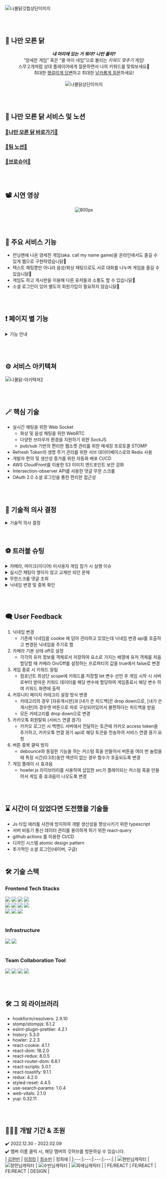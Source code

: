 ![나몰닭깃헙상단이미지](https://user-images.githubusercontent.com/117756400/216939133-6d703bcf-80ce-4939-ada5-a583af07185e.jpg)

<br /> <br />

## 🐔 나만 모른 닭
<div align=center>

***내 머리에 있는 거 뭐야? 나만 몰라?***  
”양세찬 게임” 혹은 “콜 마이 네임”으로 불리는 *키워드 맞추기* 게임!  
스무고개처럼 상대 플레이어에게 질문하면서 나의 키워드를 맞춰보세요🐤  
최대한 <u>헷갈리게 답변</u>하고 최대한 <u>날카롭게 질문</u>하세요!  
<br />
![나몰닭상단이미지](https://user-images.githubusercontent.com/117756400/216971099-fff770a8-8462-4ad0-91f1-64463703bf5f.png)  
</div>

<br /> <br />

## 🔗 나만 모른 닭 서비스 및 노션
### [🐔나만 모른 닭 바로가기🐔](https://namoldak.com)
### [🐔팀 노션🐔](https://www.notion.so/ad96dfad0856455c922e9d0f756a7f60)
### [🐔브로슈어🐔](https://colossal-chokeberry-fec.notion.site/39515b59c604426494e905a62410ce3b)

<br /> <br />

## 📽 시연 영상
<div align=center>

![800px](https://user-images.githubusercontent.com/111271565/217049760-c3694076-b5be-41c5-9951-f148aee3bb92.gif)

</div>

<br /> <br />

## 📢 주요 서비스 기능
<ul>
<li> 런닝맨에 나온 양세찬 게임(aka. call my name game)을 온라인에서도 즐길 수 있게 웹으로 구현하였습니닭🐔 </li>
<li> 텍스트 채팅뿐만 아니라 음성/화상 채팅으로도 서로 대화를 나누며 게임을 즐길 수 있습니닭🐔 </li>
<li> 게임도 하고 게시판을 이용해 다른 유저들과 소통도 할 수 있습니닭🐔 </li>
<li> 소셜 로그인이 있어 별도의 회원가입이 필요하지 않습니닭🐔 </li>
</ul>

<br /> <br />

## ❗️ 페이지 별 기능

<details>
  <summary> 기능 안내 </summary>
  <br/>
  
| 페이지 | 기능 |
| ---- | ----- |
| 랜딩 | - 로그인된 유저/게스트 구분 |
| 로그인/회원가입 | - 카카오 로그인 <br /> - 유효성 검사 (모든 인풋 필드에 적용) <br/> - 닉네임, 이메일 중복 확인 |
| 로비 (게임룸 리스트) | - 배경음 자동 재생 <br /> - 방 생성/입장 <br /> - 방 제목 검색 <br> - 페이지네이션 |
| 게임룸 | - 텍스트 채팅 <br /> - 음성, 화상 채팅 <br /> - 게임 주제, 키워드 표시 <br /> - 뒤로가기 금지 <br /> - 정답 입력 모달 자동 생성 <br /> - 발언시간 타이머 표시 <br /> - 발언권 자동 이동 <br /> - 카메라, 마이크 비활성화 |
| 게시글 리스트 | - 게시글 조회 <br /> - 페이지네이션 <br /> - 제목으로 게시글 검색 <br /> - 카테고리별 게시글 조회 |
| 게시글 상세 | - 작성자일 경우, 게시글 수정/삭제 <br /> - 댓글 조회/등록/수정/삭제 <br /> - 댓글 무한 스크롤 |
| 게시글 작성/수정 | - 작성한 게시글 제목, 내용 작성/수정 |
| 설정 모달  | - 회원 정보 확인 <br /> - 닉네임 변경 및 중복 확인 <br /> - 로그아웃 <br /> - 회원 탈퇴 <br /> - 카카오 회원탈퇴 <br /> - 배경음 볼륨 조절 |
</details>
  
<br /> <br />

## ⚙️ 서비스 아키텍쳐
![나몰닭-아키텍쳐2](https://user-images.githubusercontent.com/117756400/216894689-8921deef-c813-42ca-a8f2-6e58f34fd4b8.jpg)

<br /> <br />

## 🪄 핵심 기술
- 실시간 채팅을 위한 Web Socket
  - 화상 및 음성 채팅을 위한 WebRTC
  - 다양한 브라우저 환경을 지원하기 위한 SockJS
  - pub/sub 기반의 편리한 웹소켓 관리를 위한 메세징 프로토콜 STOMP
- Refresh Token의 생명 주기 관리를 위한 서브 데이터베이스로의 Redis 사용
- 개발자 편의 및 생산성 증가를 위한 자동화 배포 CI/CD
- AWS CloudFront를 이용한 S3 이미지 엔드포인트 보안 강화
- Intersection-observer API를 사용한 댓글 무한 스크롤
- OAuth 2.0 소셜 로그인을 통한 편리한 접근성

<br /> <br />

## 📝 기술적 의사 결정
<details>
<summary>기술적 의사 결정</summary>
<div markdown="1">

| 기술 | 도입 이유 | 후보군 | 의견 조율 및 기술 결정 |
| --- | --- | --- | --- |
| Redux-Toolkit | 컨포넌트 내에서 관리하는 상태값이 페이지 이동으로 인해 유지되지 않는 문제가 생김.상태의 일관성을 유지하기 위해 전역으로 상태값을 저장할 수 있는 방법이 필요했음. | redux <br /> redux-toolkit | 실시간성이 중요한 서비스이므로 한쪽에서 송신을 하면 반대쪽에서는 수신만 할 수 있는 Polling 및 Long Polling은 Web Socket에 비해 실시간성이 떨어짐.<br /> Web Socket을 사용하면 서버와 브라우저 사이에 양방향 소통이 가능함(= 전 이중 통신, 양방향 통신 (Full-Duplex)). <br /> 즉, 클라이언트가 먼저 요청하지 않아도 서버가 먼저 데이터를 보낼 수 있고 상대방의 송신 상태와 상관없이 메세지를 보낼 수 있음. <br /> 때문에 30초의 제한 시간 내에 많은 질문이 오가는 실시간 채팅이 중요한 우리 서비스에 Web Socket이 더 적절하다고 판단 |
| Infinite Scroll | 게시글 상세페이지에서 유저가 게시글에 초점을 맞춰 읽다가 댓글을 읽고 싶은 경우 일정한 데이터를 순차적으로 보여주기 위함. | Pagination <br /> Infinite Scroll | scroll height 를 구해서 dabouncing과 throttling을 사용하는 경우 스크롤을 할 때마다 이벤트가 발생하므로 reflow 단계가 계속 일어남. <br />Intersection Observer API 를 사용하는 경우 타겟의 변화를 관찰하여 스크롤시 지정된 수만큼 데이터가 요청되며 렌더링됨.<br /> 타겟이 얼마만큼 보였을 때 콜백함수를 실행할지 지정할 수 있다는 점도 장점임.  <br/>scroll이 일어날 때 마다 특정 element가 화면에 존재하는지에 대한 여부를 계속 계산하는 것은 비효율적이라고 판단하였음. <br /> 따라서 Intersection Observer API 를 사용함 |
| axios(instance) | API를 연동할 때 axios를 사용하면 자동으로 JSON 데이터 형식으로 변환이 가능하고 XSRF의 보호를 받기 때문 | fetch <br /> axios | axios를 사용하는 경우 JSON 데이터를 자동 변환해줌. 또한 400, 500 대의 에러가 발생한 경우 rejectfh response를 전달해 catch로 잡아낼 수 있음. <br /> axios 를 인스턴스화하여 baseURL 과 token을 사용하는 컴포넌트들에서 instance를 호출하여 사용할 수 있어 편리하므로 axios 를 사용하는 것으로 결정함. |
| styled-components | JavaScript로 작성된 컴포넌트에 스타일을 바로 정의하는 Css-in-Js 방식을 사용하여 빠르게 프로젝트를 진행시키기 위함. | Sass <br /> Styled-components | styled component를 사용할 경우, Sass의 다양한 스타일링이라는 장점을 props를 참조하여 대체할 수 있음.<br /> 하지만 className 지정은 전역으로 관리될 경우 중복될 가능성이 높아보임.<br /> styled component가 빠른 페이지 로드에 불리하고 하더라도, 동적인 이벤트가 적고 작은 규모의 프로젝트에는 크게 영향이 없을 것이라 판단함. <br />또한, 재사용 측면에 있어서 반복적인 규칙은 theme.js 파일을 작성하여 사용할 수 있다고 생각하여 최종적으로 styled-component를 사용하기로 결정. |

<div>
</details>
<br /> <br />

## ⚽ 트러블 슈팅
<details>
<summary>카메라, 마이크(미디어) 미사용자 게임 참가 시 실행 이슈</summary>
<div markdown="1">

- **문제 상황**
  - 카메라,마이크 사용 차단을 한 유저는 게임에 참가 시 게임 진행이 안 됨

- **이유**  
  - 유저의 미디어 정보를 얻어오는 로직에서 미디어 사용 차단, 또는 미디어가 없을 경우 오류가 발생

- **해결 방법**  
  1. 유저의 미디어 정보를 얻어오는 로직에 try-catch 문을 사용하여 error 처리 <br />
  2. 미디어 차단 사용자를 위해, 타 사용자들의 프로필 정보를 담고 화면에 보여주는 users
  배열의 유저 각각 객체의 값을 유저 입장시 최초에 CreatePeerConnectio 함수 안에서
  미디어 차단 사용자 기준으로 생성하였음 <br />
  3. 이후에 미디어 허용 사용자라면 만들어진 PeerConnection의 ontrack 이벤트를 사용하여  해당이벤트 발생시
  users배열에서 해당 유저 객체를 삭제 후 미디어 허용 사용자 기준으로 재 생성 하여 주었음 <br />
  <br />
</div>
</details>
<details>
<summary>실시간 채팅이 쌓이지 않고 교체만 되던 문제</summary>
<div markdown="1">

- **문제 상황**  
  - 실시간 채팅이 쌓이지 않고 기존 채팅에서 새로운 채팅으로 교체되는 문제
  
- **이유**  
  - 데이터를 저장하는 함수가 비동기로 동작하여, 최신 데이터로 업데이트 하기 전 callback 함수가 실행되기 때문

- **해결 방법**  
  - updater 로 데이터를 넘겨주면 순차적으로 상태값이 변경되고, 상태가 변경된 이후 callback 이 요청되므로 동기화 작업이 진행됨.
    setChatMessages((chatMessages) => [...chatMessages, data]) 이렇게 데이터를 동기적으로 호출하여 해결함.
    비동기 작업처럼 상태값 변경을 일괄 처리(Batch)하므로, 불필요한 리렌더링으로 인한 성능 저하는 야기되지 않을 것임.
  <br />
</div>
</details>
<details>
<summary>무한스크롤 댓글 조회</summary>
<div markdown="1">

- **문제 상황**  
  - 게시글 상세 페이지에서 댓글을 무한 스크롤로 보여줄 때 다른 게시글에서도 동일한 댓글이 보이는 문제

- **이유**  
  - 댓글을 전역으로 관리하면 observer가 데이터를 탐색할 때 댓글을 저장한 배열을 참조하기 때문

- **해결 방법**  
  - 상세 페이지에서만 댓글 전체 조회 api를 호출했고 렌더링 시 데이터를 일부만 로딩하도록 하여 해결
  <br />
</div>
</details>
<details>
<summary>닉네임 변경 및 중복 확인</summary>
<div markdown="1">

- **문제 상황**  
  - 닉네임 중복 확인 버튼을 눌렀는데 닉네임이 중복 확인 검사 없이 바로 변경됨

- **이유**  
  - form 태그 안에서는 버튼을 하나만 눌러도 submit function이 실행되었기 때문

- **해결 방법**  
  - 버튼의 onClick 함수에 event.preventDefault( );  메서드를 써서 기본으로 정의된 이벤트를 작동하지 못하게 막음
  <br />
</div>
</details>

<br /> <br />

## 🗨️ User Feedback
1. 닉네임 변경
    - 기존에 닉네임을 cookie 에 담아 관리하고 있었는데 닉네임 변경 api를 호출하고 변경된 닉네임을 주기로 함  
2. 카메라 기본 상태 off로 설정
    - 각각의 유저 정보를 객체로서 저장하여 요소로 가지는 배열에 유저 객체를 처음 할당할 때 카메라 On/Off를 설정하는 프로퍼티의 값을 true에서 false로 변경 
3. 게임 종료 시 키워드 알림
    - 컴포넌트 최상단 scope에 키워드를 저장할 let 변수 선언 후 게임 시작 시 서버로부터 받아온 키워드 데이터를 해당 변수에 할당하여 게임종료시 해당 변수 하여 키워드 화면에 출력  
4. 커뮤니티 페이지 카테고리 설정 방식 변경
    - 카테고리의 경우 [자유게시판]과 [내가 쓴 피드백]은 drop down으로, [내가 쓴 게시판]의 경우엔 버튼으로 따로 구성되어있어서 불편하다는 피드백을 받음  
    - 모든 카테고리를 drop down으로 변경  
5. 카카오톡 회원탈퇴 (서비스 연결 끊기)
    - 카카오 로그인 시 백엔드 서버에서 전달하는 토큰에 카카오 access token을 추가하고, 카카오톡 연결 끊기 api로 해당 토큰을 전송하여 서비스 연결 끊기 요청  
6. 버튼 중복 클릭 방지
    - debounce와 동일한 기능을 하는 커스텀 훅을 만들어서 버튼을 여러 번 눌렀을 때 특정 시간(0.3초)동안 액션이 없는 경우 함수가 호출되도록 변경  
7. 게임 플레이 시 효과음
    - howler.js 라이브러리를 사용하여 삽입한 src가 플레이되는 커스텀 훅을 만들어서 게임 중 효과음이 나오도록 변경  

<br /> <br />

## ⌛ 시간이 더 있었다면 도전했을 기술들
- Js 타입 에러를 사전에 방지하여 개발 생산성을 향상시키기 위한 typescript
- 서버 비동기 통신 데이터 관리를 용이하게 하기 위한 react-query
- github actions 를 이용한 CI/CD
- 디자인 시스템 atomic design pattern
- 추가적인 소셜 로그인(네이버, 구글)
<br /> <br />
  
## 🛠 기술 스택
### Frontend Tech Stacks
<img src="https://img.shields.io/badge/html5-E34F26?style=for-the-badge&logo=html5&logoColor=white"> <img src="https://img.shields.io/badge/css-1572B6?style=for-the-badge&logo=css3&logoColor=white"> <img src="https://img.shields.io/badge/styled components-DB7093?style=for-the-badge&logo=styledcomponents&logoColor=black"> <img src="https://img.shields.io/badge/javascript-F7DF1E?style=for-the-badge&logo=javascript&logoColor=black">
<br />
<img src="https://img.shields.io/badge/react-61DAFB?style=for-the-badge&logo=react&logoColor=black"> <img src="https://img.shields.io/badge/React Hook Form-EC5990?style=for-the-badge&logo=ReactHookForm&logoColor=white"> <img src="https://img.shields.io/badge/react router-CA4245?style=for-the-badge&logo=reactrouter&logoColor=black"> <img src="https://img.shields.io/badge/Redux Toolkit-764ABC?style=for-the-badge&logo=Redux&logoColor=white">
<br />
<img src="https://img.shields.io/badge/axios-5A29E4?style=for-the-badge&logo=axios&logoColor=white"> <img src="https://img.shields.io/badge/sockJS-010101?style=for-the-badge&logo=socket.io&logoColor=white"> <img src="https://img.shields.io/badge/webrtc-333333?style=for-the-badge&logo=webrtc&logoColor=white">
<br /> <br />

### Infrastructure  
<img src="https://img.shields.io/badge/Yarn-2C8EBB?style=for-the-badge&logo=Yarn&logoColor=white"> <img src="https://img.shields.io/badge/amazon ec2-FF9900?style=for-the-badge&logo=amazonec2&logoColor=white">
<br /> <br />
  
### Team Collaboration Tool  
<img src="https://img.shields.io/badge/git-F05032?style=for-the-badge&logo=git&logoColor=white">  <img src="https://img.shields.io/badge/github-181717?style=for-the-badge&logo=github&logoColor=white">  <img src="https://img.shields.io/badge/figma-F24E1E?style=for-the-badge&logo=figma&logoColor=white">  <img src="https://img.shields.io/badge/notion-000000?style=for-the-badge&logo=notion&logoColor=white">
<br />

<br /><br />

## 🛠 그 외 라이브러리
- hookform/resolvers: 2.9.10 
- stomp/stompjs: 6.1.2
- eslint-plugin-prettier: 4.2.1
- history: 5.3.0
- howler: 2.2.3
- react-cookie: 4.1.1
- react-dom: 18.2.0
- react-redux: 8.0.5
- react-router-dom: 6.6.1
- react-scripts: 5.0.1
- react-toastify: 9.1.1
- redux: 4.2.0
- styled-reset: 4.4.5
- use-search-params: 1.0.4
- web-vitals: 2.1.0
- yup: 0.32.11

<br /> <br />

## 🧑🏻‍💻 개발 기간 & 조원
✔️ 2022.12.30 - 2022.02.09
<br />
✔️ 멤버 이름 클릭 시, 해당 멤버의 깃허브를 방문하실 수 있습니다.
<br />
|  [김현빈](https://github.com/kimmy199535)  | [이정민](https://github.com/kkookk55) | [최수빈](https://github.com/123456soobin-choi) | 정희애 |
|:---:|:---:|:---:|:---:|
| ![현빈님캐릭터](https://user-images.githubusercontent.com/117756400/216781489-d5e60509-684d-4636-b7e6-af714a2d921c.png) | ![정민님캐릭터](https://user-images.githubusercontent.com/117756400/216781452-8767b30e-5180-4270-8685-448b87cde9a7.png) | ![수빈님캐릭터](https://user-images.githubusercontent.com/117756400/216781532-113c826a-a330-4573-8a13-525446a61e0b.png) | ![희애님캐릭터](https://user-images.githubusercontent.com/117756400/216781821-9adf9b05-907a-4d55-8ac4-11c09534a3c1.png) |
| FE/REACT | FE/REACT | FE/REACT | DESIGN |

<br /> <br /> <br />
